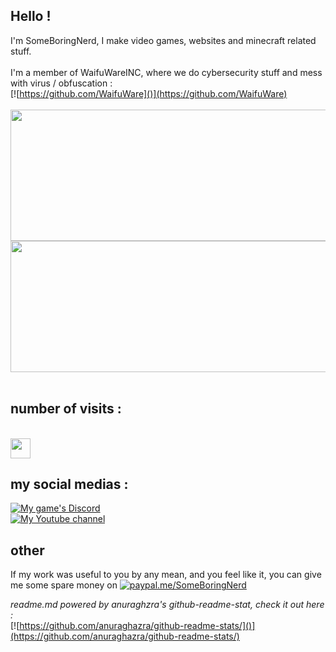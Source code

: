 ## Hello !
I'm SomeBoringNerd, I make video games, websites and minecraft related stuff.
<br><br>
I'm a member of WaifuWareINC, where we do cybersecurity stuff and mess with virus / obfuscation :<br>
[![https://github.com/WaifuWare]()](https://github.com/WaifuWare)<br>
<br>
<a href="https://github.com/anuraghazra/github-readme-stats">
  <img align="center" src="https://github-readme-stats.vercel.app/api?username=SomeBoringNerd&count_private=true&include_all_commits=true&theme=radical" height="210" width="640"/>
</a>
<img align="center" src="https://github-readme-stats.vercel.app/api/top-langs/?username=SomeBoringNerd&layout=compact&theme=radical" height="210" width="640"/>
<br><br>
## number of visits :
<br>
<img src="https://profile-counter.glitch.me/SomeBoringNerd/count.svg" height="32" />
<br>

## my social medias : 

[![My game's Discord]()](https://discord.gg/gtfJY7uKCN)<br>
[![My Youtube channel]()](https://www.youtube.com/channel/UCoQXdbuo7fGf12BTYCnJ1Eg)

## other
If my work was useful to you by any mean, and you feel like it, you can give me some spare money on 
[![paypal.me/SomeBoringNerd](https://ionicabizau.github.io/badges/paypal.svg)](https://www.paypal.me/SomeBoringNerd)


*readme.md powered by anuraghzra's github-readme-stat, check it out here :* <br>
[![https://github.com/anuraghazra/github-readme-stats/]()](https://github.com/anuraghazra/github-readme-stats/)
